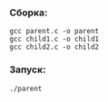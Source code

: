 ### Сборка:
```
gcc parent.c -o parent
gcc child1.c -o child1
gcc child2.c -o child2
```

### Запуск:
```
./parent
```